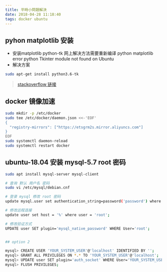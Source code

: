 ```yaml
---
title: 平時小問題解決
date: 2018-04-28 11:18:40
tags: docker ubuntu
---
```

## pyhon matplotlib 安装

* 安装matplotlib python-tk 网上解决方法需要重新编译 python matplotlib error python Tkinter module not found on Ubuntu 
* 解决方案
> 
``` bash
sudo apt-get install python3.6-tk
```

> [stackoverflow  链接](https://stackoverflow.com/questions/6084416/tkinter-module-not-found-on-ubuntu)



## docker 镜像加速

``` bash
sudo mkdir -p /etc/docker
sudo tee /etc/docker/daemon.json <<-'EOF'
{
  "registry-mirrors": ["https://etsgrm2s.mirror.aliyuncs.com"]
}
EOF
sudo systemctl daemon-reload
sudo systemctl restart docker
```

## ubuntu-18.04 安装 mysql-5.7 root 密码

``` bash
sudo apt install mysql-server mysql-client

# 查询 默认 用户名 密码
sudo vi /etc/mysql/debian.cnf

# 登录 mysql 修改 root 密码
update mysql.user set authentication_string=password('password') where user='root';

# 修改远程连接
update user set host = '%' where user = 'root';

# 修改验证方式
UPDATE user SET plugin='mysql_native_password' WHERE User='root';


## option 2

mysql> CREATE USER 'YOUR_SYSTEM_USER'@'localhost' IDENTIFIED BY '';
mysql> GRANT ALL PRIVILEGES ON *.* TO 'YOUR_SYSTEM_USER'@'localhost';
mysql> UPDATE user SET plugin='auth_socket' WHERE User='YOUR_SYSTEM_USER';
mysql> FLUSH PRIVILEGES;
```